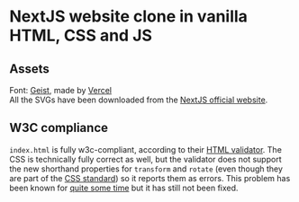 # NextJS website clone in vanilla HTML, CSS and JS

## Assets
Font: [Geist](https://vercel.com/font), made by [Vercel](https://vercel.com)  
All the SVGs have been downloaded from the [NextJS official website](https://nextjs.org).

## W3C compliance
`index.html` is fully w3c-compliant, according to their [HTML validator](https://validator.w3.org/). The CSS is technically fully correct as well, but the validator does not support the new shorthand properties for `transform` and `rotate` (even though they are part of the [CSS standard](https://developer.mozilla.org/en-US/docs/Web/CSS/translate#browser_compatibility)) so it reports them as errors. This problem has been known for [quite some time](https://github.com/w3c/css-validator/issues/408) but it has still not been fixed.